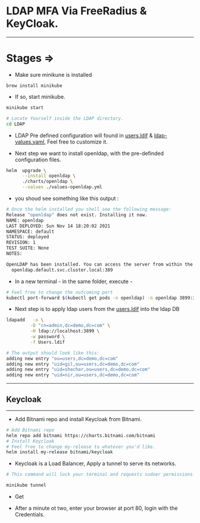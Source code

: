 # LDAP MFA Via FreeRadius & KeyCloak.

-----


# Stages =>

* Make sure minikune is installed

```
brew install minikube
```

* If so,  start minikube.

```sh
minikube start
```

```sh
# Locate Yourself inside the LDAP directory.
cd LDAP
```

* LDAP Pre defined configuration will found in [users.ldif]() & [ldap-values.yaml](), Feel free to customize it.

* Next step we want to install openldap, with the pre-definded configuration files.

```sh
helm  upgrade \
      --install openldap \
      ./charts/openldap \
      --values ./values-openldap.yml
```
* you shoud see something like this output :

```sh
# Once the helm installed you shell see the following message:
Release "openldap" does not exist. Installing it now.
NAME: openldap
LAST DEPLOYED: Sun Nov 14 18:20:02 2021
NAMESPACE: default
STATUS: deployed
REVISION: 1
TEST SUITE: None
NOTES:

OpenLDAP has been installed. You can access the server from within the k8s cluster using:
  openldap.default.svc.cluster.local:389
```

* In a new terminal - in the same folder, execute -

```sh
# Feel free to change the outcoming port
kubectl port-forward $(kubectl get pods -n openldap) -n openldap 3899:389
```

* Next step is to apply ldap users from the [users.ldif]() into the ldap DB

```sh
ldapadd   -x \
         -D "cn=admin,dc=demo,dc=com" \
         -H ldap://localhost:3899 \
         -w password \
         -f Users.ldif 

# The output should look like this:
adding new entry "ou=users,dc=demo,dc=com"
adding new entry "uid=gil,ou=users,dc=demo,dc=com"
adding new entry "uid=shachar,ou=users,dc=demo,dc=com"
adding new entry "uid=nir,ou=users,dc=demo,dc=com"
```
-----
## Keycloak

-----

* Add Bitnami repo and install Keycloak from Bitnami.

```sh
# Add Bitnami repo
helm repo add bitnami https://charts.bitnami.com/bitnami
# Install Keycloak
# Feel free to change my-release to whatever you'd like.
helm install my-release bitnami/keycloak
```

* Keycloak is a Load Balancer, Apply a tunnel to serve its networks.

```sh
# This command will lock your terminal and requests sudoer permissions.

minikube tunnel
```

* Get 

* After a minute ot two, enter your browser at port 80,
login with the Credentials.